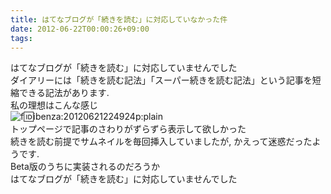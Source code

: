 ```yaml
---
title: はてなブログが「続きを読む」に対応していなかった件
date: 2012-06-22T00:00:26+09:00
tags: 
---
```


はてなブログが「続きを読む」に対応していませんでした  
ダイアリーには「続きを読む記法」「スーパー続きを読む記法」という記事を短縮できる記法があります\.  
私の理想はこんな感じ  
![f:id:ibenza:20120621224924p:plain](/2012/06/22/20120621224924.png)  
トップページで記事のさわりがずらずら表示して欲しかった  
続きを読む前提でサムネイルを毎回挿入していましたが, かえって迷惑だったようです\.  
Beta版のうちに実装されるのだろうか  
はてなブログが「続きを読む」に対応していませんでした

